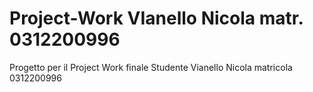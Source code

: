# Project-Work VIanello Nicola matr. 0312200996
Progetto per il Project Work finale
Studente Vianello Nicola matricola 0312200996
